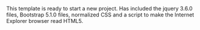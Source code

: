 This template is ready to start a new project. Has included the jquery 3.6.0 files, Bootstrap 5.1.0 files, normalized CSS and a script to make the Internet Explorer browser read HTML5.
